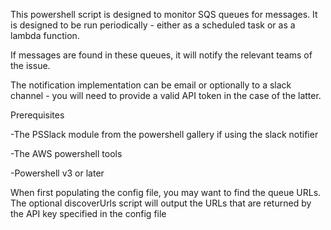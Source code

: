 This powershell script is designed to monitor SQS queues for messages. 
It is designed to be run periodically - either as a scheduled task or as a lambda function.

If messages are found in these queues, it will notify the relevant teams of the issue.

The notification implementation can be email or optionally to a slack channel - you will need to provide a valid API token in the case of the latter.

Prerequisites


-The PSSlack module from the powershell gallery if using the slack notifier

-The AWS powershell tools

-Powershell v3 or later

When first populating the config file, you may want to find the queue URLs. The optional discoverUrls script will output the URLs that are returned by the API key specified in the config file